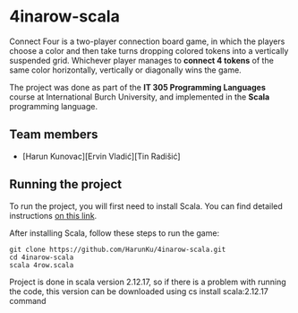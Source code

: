 # 4inarow-scala

Connect Four is a two-player connection board game, in which the players choose a color and then take turns dropping colored tokens into a vertically suspended grid. Whichever player manages to **connect 4 tokens** of the same color horizontally, vertically or diagonally wins the game.

The project was done as part of the **IT 305 Programming Languages** course at International Burch University, and implemented in the **Scala** programming language.

## Team members
- [Harun Kunovac][Ervin Vladić][Tin Radišić]

## Running the project

To run the project, you will first need to install Scala. You can find detailed instructions [on this link](https://www.scala-lang.org/download/). 

After installing Scala, follow these steps to run the game:
```
git clone https://github.com/HarunKu/4inarow-scala.git
cd 4inarow-scala
scala 4row.scala
```
Project is done in scala version 2.12.17, so if there is a problem with running the code, this version can be downloaded using cs install scala:2.12.17 command
